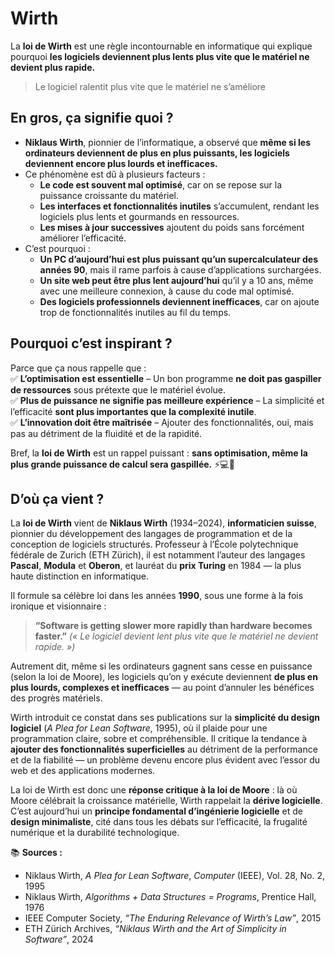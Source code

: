 # Wirth

La **loi de Wirth** est une règle incontournable en informatique qui explique pourquoi **les logiciels deviennent plus lents plus vite que le matériel ne devient plus rapide.**  

> Le logiciel ralentit plus vite que le matériel ne s’améliore

## En gros, ça signifie quoi ?

- **Niklaus Wirth**, pionnier de l’informatique, a observé que **même si les ordinateurs deviennent de plus en plus puissants, les logiciels deviennent encore plus lourds et inefficaces.**  
- Ce phénomène est dû à plusieurs facteurs :  
  - **Le code est souvent mal optimisé**, car on se repose sur la puissance croissante du matériel.  
  - **Les interfaces et fonctionnalités inutiles** s’accumulent, rendant les logiciels plus lents et gourmands en ressources.  
  - **Les mises à jour successives** ajoutent du poids sans forcément améliorer l’efficacité.  
- C’est pourquoi :  
  - **Un PC d’aujourd’hui est plus puissant qu’un supercalculateur des années 90**, mais il rame parfois à cause d’applications surchargées.  
  - **Un site web peut être plus lent aujourd’hui** qu’il y a 10 ans, même avec une meilleure connexion, à cause du code mal optimisé.  
  - **Des logiciels professionnels deviennent inefficaces**, car on ajoute trop de fonctionnalités inutiles au fil du temps.  

## Pourquoi c’est inspirant ?

Parce que ça nous rappelle que :  
✅ **L’optimisation est essentielle** – Un bon programme **ne doit pas gaspiller de ressources** sous prétexte que le matériel évolue.  
✅ **Plus de puissance ne signifie pas meilleure expérience** – La simplicité et l’efficacité **sont plus importantes que la complexité inutile**.  
✅ **L’innovation doit être maîtrisée** – Ajouter des fonctionnalités, oui, mais pas au détriment de la fluidité et de la rapidité.  

Bref, la **loi de Wirth** est un rappel puissant : **sans optimisation, même la plus grande puissance de calcul sera gaspillée.** ⚡💻🚀

## D’où ça vient ?

La **loi de Wirth** vient de **Niklaus Wirth** (1934–2024), **informaticien suisse**, pionnier du développement des langages de programmation et de la conception de logiciels structurés.
Professeur à l’École polytechnique fédérale de Zurich (ETH Zürich), il est notamment l’auteur des langages **Pascal**, **Modula** et **Oberon**, et lauréat du **prix Turing** en 1984 — la plus haute distinction en informatique.

Il formule sa célèbre loi dans les années **1990**, sous une forme à la fois ironique et visionnaire :

> **“Software is getting slower more rapidly than hardware becomes faster.”**
> *(« Le logiciel devient lent plus vite que le matériel ne devient rapide. »)*

Autrement dit, même si les ordinateurs gagnent sans cesse en puissance (selon la loi de Moore), les logiciels qu’on y exécute deviennent **de plus en plus lourds, complexes et inefficaces** — au point d’annuler les bénéfices des progrès matériels.

Wirth introduit ce constat dans ses publications sur la **simplicité du design logiciel** (*A Plea for Lean Software*, 1995), où il plaide pour une programmation claire, sobre et compréhensible.
Il critique la tendance à **ajouter des fonctionnalités superficielles** au détriment de la performance et de la fiabilité — un problème devenu encore plus évident avec l’essor du web et des applications modernes.

La loi de Wirth est donc une **réponse critique à la loi de Moore** : là où Moore célébrait la croissance matérielle, Wirth rappelait la **dérive logicielle**.
C’est aujourd’hui un **principe fondamental d’ingénierie logicielle** et de **design minimaliste**, cité dans tous les débats sur l’efficacité, la frugalité numérique et la durabilité technologique.

📚 **Sources :**

* Niklaus Wirth, *A Plea for Lean Software*, *Computer* (IEEE), Vol. 28, No. 2, 1995
* Niklaus Wirth, *Algorithms + Data Structures = Programs*, Prentice Hall, 1976
* IEEE Computer Society, *“The Enduring Relevance of Wirth’s Law”*, 2015
* ETH Zürich Archives, *“Niklaus Wirth and the Art of Simplicity in Software”*, 2024

